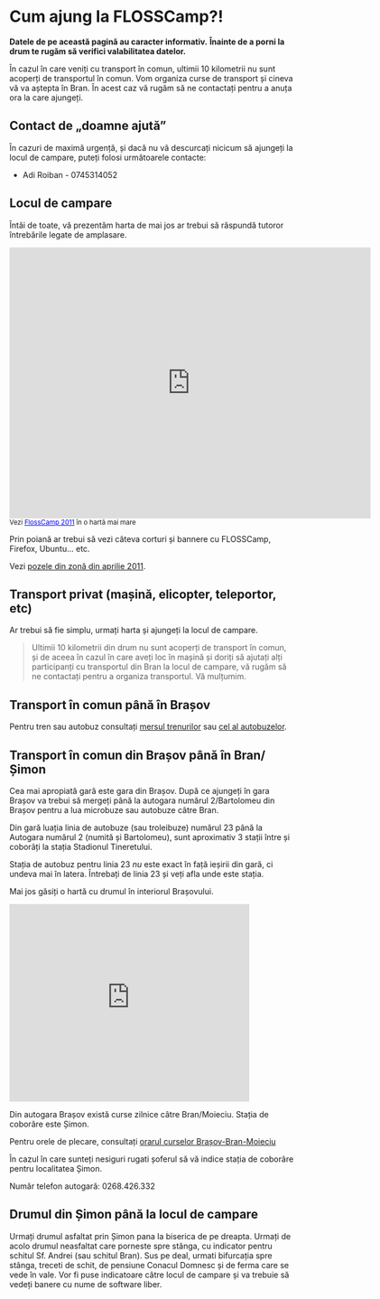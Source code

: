 Cum ajung la FLOSSCamp?!
=========================

__Datele de pe această pagină au caracter informativ.__
__Înainte de a porni la drum te rugăm să verifici valabilitatea datelor.__


În cazul în care veniți cu transport în comun, ultimii 10 kilometrii nu sunt
acoperți de transportul în comun. Vom organiza curse de transport și
cineva vă va aștepta în Bran. În acest caz vă rugăm să ne contactați pentru
a anuța ora la care ajungeți.


Contact de „doamne ajută”
-------------------------

În cazuri de maximă urgență, și dacă nu vă descurcați nicicum să ajungeți la
locul de campare, puteți folosi următoarele contacte:

 * Adi Roiban - 0745314052


Locul de campare
----------------

Întâi de toate, vă prezentăm harta de mai jos ar trebui să răspundă
tutoror întrebările legate de amplasare.

<iframe width="640" height="480" frameborder="0" scrolling="no" marginheight="0" marginwidth="0" src="http://maps.google.com/maps/ms?ie=UTF8&amp;msa=0&amp;msid=211321353688224832236.0004a9959d6bfc66d6c25&amp;t=h&amp;ll=45.493593,25.361252&amp;spn=0.05776,0.109863&amp;z=13&amp;output=embed"></iframe><br /><small>Vezi <a href="http://maps.google.com/maps/ms?ie=UTF8&amp;msa=0&amp;msid=211321353688224832236.0004a9959d6bfc66d6c25&amp;t=h&amp;ll=45.493593,25.361252&amp;spn=0.05776,0.109863&amp;z=13&amp;source=embed" style="color:#0000FF;text-align:left">FlossCamp 2011</a> în o hartă mai mare</small>

Prin poiană ar trebui să vezi câteva corturi și bannere cu FLOSSCamp,
Firefox, Ubuntu... etc.

Vezi [pozele din zonă din aprilie 2011](poze).


Transport privat (mașină, elicopter, teleportor, etc)
-----------------------------------------------------

Ar trebui să fie simplu, urmați harta și ajungeți la locul de campare.

> Ultimii 10 kilometrii din drum nu sunt acoperți de transport în comun,
> și de aceea în cazul în care aveți loc în mașină și doriți să ajutați alți
> participanți cu transportul din Bran la locul de campare, vă rugăm să ne
> contactați pentru a organiza transportul. Vă mulțumim.


Transport în comun până în Brașov
---------------------------------

Pentru tren sau autobuz consultați
<a href="http://www.infofer.ro">mersul trenurilor</a> sau
<a href="http://autogari.ro">cel al autobuzelor</a>.


Transport în comun din Brașov până în Bran/Șimon
-------------------------------------------------

Cea mai apropiată gară este gara din Brașov. După ce ajungeți în gara Brașov
va trebui să mergeți până la autogara numărul 2/Bartolomeu din Brașov
pentru a lua microbuze sau autobuze câtre Bran.

Din gară luația linia de autobuze (sau troleibuze) numărul 23 până la
Autogara numărul 2 (numită și Bartolomeu), sunt aproximativ 3 stații între
și coborâți la stația Stadionul Tineretului.

Stația de autobuz pentru linia 23 _nu_ este exact în față ieșirii din gară,
ci undeva mai în latera. Întrebați de linia 23 și veți afla unde este stația.

Mai jos găsiți o hartă cu drumul în interiorul Brașovului.

<iframe width="425" height="350" frameborder="0" scrolling="no" marginheight="0" marginwidth="0" src="http://maps.google.com/maps/ms?msa=0&amp;msid=214950241554054963993.0004a91dd36b975930439&amp;doflg=ptk&amp;ie=UTF8&amp;t=h&amp;ll=45.664566,25.594969&amp;spn=0.020994,0.036478&amp;z=14&amp;output=embed"></iframe>

Din autogara Brașov există curse zilnice câtre Bran/Moieciu.
Stația de coborăre este Șimon.

Pentru orele de plecare, consultați
<a href="http://www.cpnt.ro/index2.php?option=com_content&do_pdf=1&id=175">
orarul curselor Brașov-Bran-Moieciu</a>

În cazul în care sunteți nesiguri rugati șoferul să vă indice stația de
coborâre pentru localitatea Șimon.

Număr telefon autogară: 0268.426.332




Drumul din Șimon până la locul de campare
-----------------------------------------

Urmați drumul asfaltat prin Șimon pana la biserica de pe dreapta.
Urmați de acolo drumul neasfaltat care porneste spre stânga, cu
indicator pentru schitul Sf. Andrei (sau schitul Bran). Sus pe deal,
urmati bifurcația spre stânga, treceti de schit, de pensiune Conacul
Domnesc și de ferma care se vede în vale.
Vor fi puse indicatoare câtre locul de campare și va trebuie să vedeți
banere cu nume de software liber.
